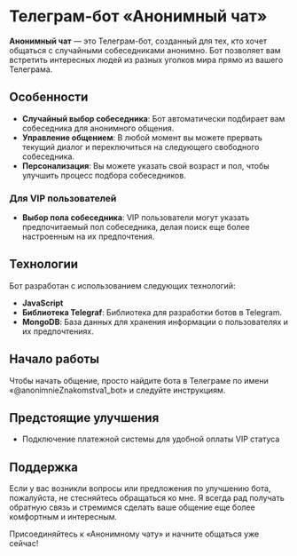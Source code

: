 # Телеграм-бот «Анонимный чат»

**Анонимный чат** — это Телеграм-бот, созданный для тех, кто хочет общаться с случайными собеседниками анонимно. Бот позволяет вам встретить интересных людей из разных уголков мира прямо из вашего Телеграма.

## Особенности

- **Случайный выбор собеседника**: Бот автоматически подбирает вам собеседника для анонимного общения.
- **Управление общением**: В любой момент вы можете прервать текущий диалог и переключиться на следующего свободного собеседника.
- **Персонализация**: Вы можете указать свой возраст и пол, чтобы улучшить процесс подбора собеседников.

### Для VIP пользователей

- **Выбор пола собеседника**: VIP пользователи могут указать предпочитаемый пол собеседника, делая поиск еще более настроенным на их предпочтения.

## Технологии

Бот разработан с использованием следующих технологий:

- **JavaScript**
- **Библиотека Telegraf**: Библиотека для разработки ботов в Telegram.
- **MongoDB**: База данных для хранения информации о пользователях и их предпочтениях.

## Начало работы

Чтобы начать общение, просто найдите бота в Телеграме по имени «@anonimnieZnakomstva1_bot» и следуйте инструкциям.

## Предстоящие улучшения

- Подключение платежной системы для удобной оплаты VIP статуса

## Поддержка

Если у вас возникли вопросы или предложения по улучшению бота, пожалуйста, не стесняйтесь обращаться ко мне. Я всегда рад получать обратную связь и стремимся сделать ваше общение еще более комфортным и интересным.

Присоединяйтесь к «Анонимному чату» и начните общаться уже сейчас!
